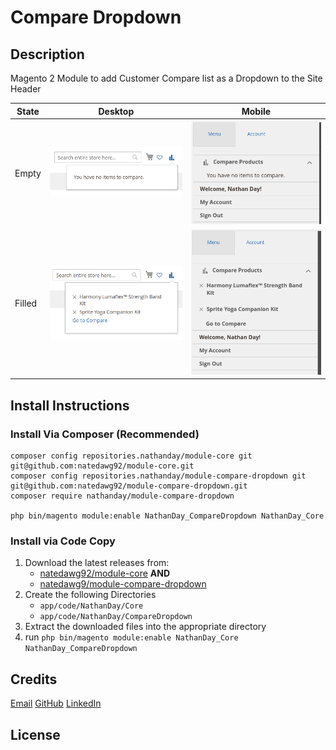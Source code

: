 # Compare Dropdown

## Description

Magento 2 Module to add Customer Compare list as a Dropdown to the Site Header

State | Desktop | Mobile
-- | --- | ---
Empty | ![empty-desktop](screenshots/empty-desktop.png) | ![empty-mobile](screenshots/empty-mobile.png)
Filled | ![filled-desktop](screenshots/filled-desktop.png) | ![filled-mobile](screenshots/filled-mobile.png)

## Install Instructions

### Install Via Composer (Recommended)
```BAASH
composer config repositories.nathanday/module-core git git@github.com:natedawg92/module-core.git
composer config repositories.nathanday/module-compare-dropdown git git@github.com:natedawg92/module-compare-dropdown.git
composer require nathanday/module-compare-dropdown

php bin/magento module:enable NathanDay_CompareDropdown NathanDay_Core
```

### Install via Code Copy

1. Download the latest releases from:
    - [natedawg92/module-core](https://github.com/natedawg92/module-core/releases) **AND**
    - [natedawg9/module-compare-dropdown](https://github.com/natedawg92/module-compare-dropdown/releases)
2. Create the following Directories
    - `app/code/NathanDay/Core`
    - `app/code/NathanDay/CompareDropdown`
3. Extract the downloaded files into the appropriate directory
4. run `php bin/magento module:enable NathanDay_Core NathanDay_CompareDropdown`

## Credits

[Email](mailto:nathanday92@gmail.com)
[GitHub](https://github.com/natedawg92)
[LinkedIn](https://www.linkedin.com/in/nathanday92/)

## License